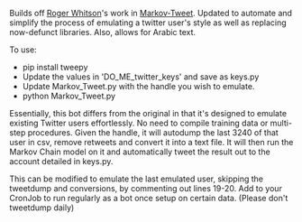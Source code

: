 Builds off [Roger Whitson](https://github.com/rogerwhitson/Markov-Tweet)'s work in [Markov-Tweet](https://github.com/rogerwhitson/Markov-Tweet). Updated to automate and simplify the process of emulating a twitter user's style as well as replacing now-defunct libraries. Also, allows for Arabic text.

To use:
* pip install tweepy
* Update the values in 'DO_ME_twitter_keys' and save as keys.py
* Update Markov_Tweet.py with the handle you wish to emulate.
* python Markov_Tweet.py 


Essentially, this bot differs from the original in that it's designed to emulate existing Twitter users effortlessly. No need to compile training data or multi-step procedures. Given the handle, it will autodump the last 3240 of that user in csv, remove retweets and convert it into a text file. It will then run the Markov Chain model on it and automatically tweet the result out to the account detailed in keys.py.

This can be modified to emulate the last emulated user, skipping the tweetdump and conversions, by commenting out lines 19-20. Add to your CronJob to run regularly as a bot once setup on certain data. (Please don't tweetdump daily)
